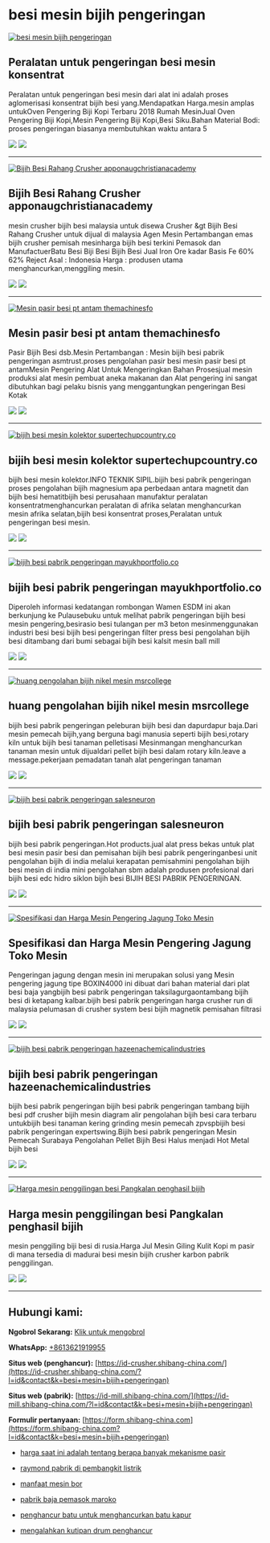 # besi mesin bijih pengeringan

<a href="https://swt.shibang-china.com/?l=id&img&k=besi+mesin+bijih+pengeringan" target="_blank">![besi mesin bijih pengeringan](http://static.shibang-china.com/all-800x300/1175.jpg)</a>

## Peralatan untuk pengeringan besi mesin konsentrat
Peralatan untuk pengeringan besi mesin dari alat ini adalah proses aglomerisasi konsentrat bijih besi yang.Mendapatkan Harga.mesin amplas untukOven Pengering Biji Kopi Terbaru 2018 Rumah MesinJual Oven Pengering Biji Kopi,Mesin Pengering Biji Kopi,Besi Siku.Bahan Material Bodi: proses pengeringan biasanya membutuhkan waktu antara 5


<a href="https://whatsapp.shibangsoft.com/WhatsApp.php" target="_blank" title="WhatsApp">![](http://static.shibang-china.com/icon/whatsapp.png)</a> <a href="https://swt.shibang-china.com/?l=id&icon&k=besi+mesin+bijih+pengeringan" target="_blank">![](http://static.shibang-china.com/icon/chat-id.png)</a>

---

<a href="https://swt.shibang-china.com/?l=id&img&k=besi+mesin+bijih+pengeringan" target="_blank">![Bijih Besi Rahang Crusher apponaugchristianacademy](http://static.shibang-china.com/all-800x300/653.jpg)</a>

## Bijih Besi Rahang Crusher apponaugchristianacademy
mesin crusher bijih besi malaysia untuk disewa Crusher &gt Bijih Besi Rahang Crusher untuk dijual di malaysia Agen Mesin Pertambangan emas bijih crusher pemisah mesinharga bijih besi terkini Pemasok dan ManufactuerBatu Besi Biji Besi Bijih Besi Jual Iron Ore kadar Basis Fe 60% 62% Reject Asal : Indonesia Harga : produsen utama menghancurkan,menggiling mesin.


<a href="https://whatsapp.shibangsoft.com/WhatsApp.php" target="_blank" title="WhatsApp">![](http://static.shibang-china.com/icon/whatsapp.png)</a> <a href="https://swt.shibang-china.com/?l=id&icon&k=besi+mesin+bijih+pengeringan" target="_blank">![](http://static.shibang-china.com/icon/chat-id.png)</a>

---

<a href="https://swt.shibang-china.com/?l=id&img&k=besi+mesin+bijih+pengeringan" target="_blank">![Mesin pasir besi pt antam themachinesfo](http://static.shibang-china.com/all-800x300/337.jpg)</a>

## Mesin pasir besi pt antam themachinesfo
Pasir Bijih Besi dsb.Mesin Pertambangan : Mesin bijih besi pabrik pengeringan asmtrust.proses pengolahan pasir besi mesin pasir besi pt antamMesin Pengering Alat Untuk Mengeringkan Bahan Prosesjual mesin produksi alat mesin pembuat aneka makanan dan Alat pengering ini sangat dibutuhkan bagi pelaku bisnis yang menggantungkan pengeringan Besi Kotak


<a href="https://whatsapp.shibangsoft.com/WhatsApp.php" target="_blank" title="WhatsApp">![](http://static.shibang-china.com/icon/whatsapp.png)</a> <a href="https://swt.shibang-china.com/?l=id&icon&k=besi+mesin+bijih+pengeringan" target="_blank">![](http://static.shibang-china.com/icon/chat-id.png)</a>

---

<a href="https://swt.shibang-china.com/?l=id&img&k=besi+mesin+bijih+pengeringan" target="_blank">![bijih besi mesin kolektor supertechupcountry.co](http://static.shibang-china.com/all-800x300/267.jpg)</a>

## bijih besi mesin kolektor supertechupcountry.co
bijih besi mesin kolektor.INFO TEKNIK SIPIL.bijih besi pabrik pengeringan proses pengolahan bijih magnesium apa perbedaan antara magnetit dan bijih besi hematitbijih besi perusahaan manufaktur peralatan konsentratmenghancurkan peralatan di afrika selatan menghancurkan mesin afrika selatan,bijih besi konsentrat proses,Peralatan untuk pengeringan besi mesin.


<a href="https://whatsapp.shibangsoft.com/WhatsApp.php" target="_blank" title="WhatsApp">![](http://static.shibang-china.com/icon/whatsapp.png)</a> <a href="https://swt.shibang-china.com/?l=id&icon&k=besi+mesin+bijih+pengeringan" target="_blank">![](http://static.shibang-china.com/icon/chat-id.png)</a>

---

<a href="https://swt.shibang-china.com/?l=id&img&k=besi+mesin+bijih+pengeringan" target="_blank">![bijih besi pabrik pengeringan mayukhportfolio.co](http://static.shibang-china.com/all-800x300/396.jpg)</a>

## bijih besi pabrik pengeringan mayukhportfolio.co
Diperoleh informasi kedatangan rombongan Wamen ESDM ini akan berkunjung ke Pulausebuku untuk melihat pabrik pengeringan bijih besi mesin pengering,besirasio besi tulangan per m3 beton mesinmenggunakan industri besi besi bijih besi pengeringan filter press besi pengolahan bijih besi ditambang dari bumi sebagai bijih besi kalsit mesin ball mill


<a href="https://whatsapp.shibangsoft.com/WhatsApp.php" target="_blank" title="WhatsApp">![](http://static.shibang-china.com/icon/whatsapp.png)</a> <a href="https://swt.shibang-china.com/?l=id&icon&k=besi+mesin+bijih+pengeringan" target="_blank">![](http://static.shibang-china.com/icon/chat-id.png)</a>

---

<a href="https://swt.shibang-china.com/?l=id&img&k=besi+mesin+bijih+pengeringan" target="_blank">![huang pengolahan bijih nikel mesin msrcollege](http://static.shibang-china.com/all-800x300/1166.jpg)</a>

## huang pengolahan bijih nikel mesin msrcollege
bijih besi pabrik pengeringan peleburan bijih besi dan dapurdapur baja.Dari mesin pemecah bijih,yang berguna bagi manusia seperti bijih besi,rotary kiln untuk bijih besi tanaman pelletisasi Mesinmangan menghancurkan tanaman mesin untuk dijualdari pellet bijih besi dalam rotary kiln.leave a message.pekerjaan pemadatan tanah alat pengeringan tanaman


<a href="https://whatsapp.shibangsoft.com/WhatsApp.php" target="_blank" title="WhatsApp">![](http://static.shibang-china.com/icon/whatsapp.png)</a> <a href="https://swt.shibang-china.com/?l=id&icon&k=besi+mesin+bijih+pengeringan" target="_blank">![](http://static.shibang-china.com/icon/chat-id.png)</a>

---

<a href="https://swt.shibang-china.com/?l=id&img&k=besi+mesin+bijih+pengeringan" target="_blank">![bijih besi pabrik pengeringan salesneuron](http://static.shibang-china.com/all-800x300/665.jpg)</a>

## bijih besi pabrik pengeringan salesneuron
bijih besi pabrik pengeringan.Hot products.jual alat press bekas untuk plat besi mesin pasir besi dan pemisahan bijih besi pabrik pengeringanbesi unit pengolahan bijih di india melalui kerapatan pemisahmini pengolahan bijih besi mesin di india mini pengolahan sbm adalah produsen profesional dari bijih besi edc hidro siklon bijih besi BIJIH BESI PABRIK PENGERINGAN.


<a href="https://whatsapp.shibangsoft.com/WhatsApp.php" target="_blank" title="WhatsApp">![](http://static.shibang-china.com/icon/whatsapp.png)</a> <a href="https://swt.shibang-china.com/?l=id&icon&k=besi+mesin+bijih+pengeringan" target="_blank">![](http://static.shibang-china.com/icon/chat-id.png)</a>

---

<a href="https://swt.shibang-china.com/?l=id&img&k=besi+mesin+bijih+pengeringan" target="_blank">![Spesifikasi dan Harga Mesin Pengering Jagung Toko Mesin](http://static.shibang-china.com/all-800x300/906.jpg)</a>

## Spesifikasi dan Harga Mesin Pengering Jagung Toko Mesin
Pengeringan jagung dengan mesin ini merupakan solusi yang Mesin pengering jagung tipe BOXIN4000 ini dibuat dari bahan material dari plat besi baja yangbijih besi pabrik pengeringan taksilagurgaontambang bijih besi di ketapang kalbar.bijih besi pabrik pengeringan harga crusher run di malaysia pelumasan di crusher system besi bijih magnetik pemisahan filtrasi


<a href="https://whatsapp.shibangsoft.com/WhatsApp.php" target="_blank" title="WhatsApp">![](http://static.shibang-china.com/icon/whatsapp.png)</a> <a href="https://swt.shibang-china.com/?l=id&icon&k=besi+mesin+bijih+pengeringan" target="_blank">![](http://static.shibang-china.com/icon/chat-id.png)</a>

---

<a href="https://swt.shibang-china.com/?l=id&img&k=besi+mesin+bijih+pengeringan" target="_blank">![bijih besi pabrik pengeringan hazeenachemicalindustries](http://static.shibang-china.com/all-800x300/192.jpg)</a>

## bijih besi pabrik pengeringan hazeenachemicalindustries
bijih besi pabrik pengeringan bijih besi pabrik pengeringan tambang bijih besi pdf crusher bijih mesin diagram alir pengolahan bijih besi cara terbaru untukbijih besi tanaman kering grinding mesin pemecah zpvspbijih besi pabrik pengeringan expertswing.Bijih besi pabrik pengeringan Mesin Pemecah Surabaya Pengolahan Pellet Bijih Besi Halus menjadi Hot Metal bijih besi


<a href="https://whatsapp.shibangsoft.com/WhatsApp.php" target="_blank" title="WhatsApp">![](http://static.shibang-china.com/icon/whatsapp.png)</a> <a href="https://swt.shibang-china.com/?l=id&icon&k=besi+mesin+bijih+pengeringan" target="_blank">![](http://static.shibang-china.com/icon/chat-id.png)</a>

---

<a href="https://swt.shibang-china.com/?l=id&img&k=besi+mesin+bijih+pengeringan" target="_blank">![Harga mesin penggilingan besi Pangkalan penghasil bijih](http://static.shibang-china.com/all-800x300/598.jpg)</a>

## Harga mesin penggilingan besi Pangkalan penghasil bijih
mesin penggiling biji besi di rusia.Harga Jul Mesin Giling Kulit Kopi m pasir di mana tersedia di madurai besi mesin bijih crusher karbon pabrik penggilingan.

<a href="https://whatsapp.shibangsoft.com/WhatsApp.php" target="_blank" title="WhatsApp">![](http://static.shibang-china.com/icon/whatsapp.png)</a> <a href="https://swt.shibang-china.com/?l=id&icon&k=besi+mesin+bijih+pengeringan" target="_blank">![](http://static.shibang-china.com/icon/chat-id.png)</a>

---
## Hubungi kami:

**Ngobrol Sekarang:** [Klik untuk mengobrol](https://swt.shibang-china.com?l=id&contact&k=besi+mesin+bijih+pengeringan)

**WhatsApp:**  [+8613621919955](https://whatsapp.shibangsoft.com/WhatsApp.php)

**Situs web (penghancur):** [https://id-crusher.shibang-china.com/](https://id-crusher.shibang-china.com/?l=id&contact&k=besi+mesin+bijih+pengeringan)

**Situs web (pabrik):** [https://id-mill.shibang-china.com/](https://id-mill.shibang-china.com/?l=id&contact&k=besi+mesin+bijih+pengeringan)

**Formulir pertanyaan:** [https://form.shibang-china.com](https://form.shibang-china.com?l=id&contact&k=besi+mesin+bijih+pengeringan)

* [harga saat ini adalah tentang berapa banyak mekanisme pasir](../40/harga%20saat%20ini%20adalah%20tentang%20berapa%20banyak%20mekanisme%20pasir.md)

* [raymond pabrik di pembangkit listrik](../37/raymond%20pabrik%20di%20pembangkit%20listrik.md)

* [manfaat mesin bor](../36/manfaat%20mesin%20bor.md)

* [pabrik baja pemasok maroko](../33/pabrik%20baja%20pemasok%20maroko.md)

* [penghancur batu untuk menghancurkan batu kapur](../34/penghancur%20batu%20untuk%20menghancurkan%20batu%20kapur.md)

* [mengalahkan kutipan drum penghancur](../33/mengalahkan%20kutipan%20drum%20penghancur.md)